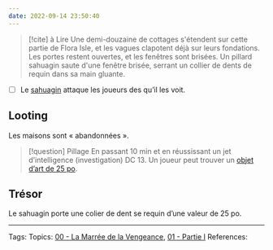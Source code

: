 ```yaml
---
date: 2022-09-14 23:50:40
---
```



> [!cite] à Lire
> Une demi-douzaine de cottages s'étendent sur cette partie de Flora Isle, et les vagues clapotent déjà sur leurs fondations. Les portes restent ouvertes, et les fenêtres sont brisées. Un pillard sahuagin saute d'une fenêtre brisée, serrant un collier de dents de requin dans sa main gluante.

- [ ] Le [sahuagin](sahuagin.md) attaque les joueurs des qu’il les voit.

## Looting
Les maisons sont « abandonnées ». 


> [!question] Pillage
> En passant 10 min et en réussissant un jet d’intelligence (investigation) DC 13. Un joueur peut trouver un [objet d’art de 25 po](https://5e.tools/tables.html#25%20gp%20art%20objects_dmg).

## Trésor 
Le sahuagin porte une colier de dent se requin d’une valeur de 25 po.
___
Tags: 
Topics: [00 - La Marrée de la Vengeance](00%20-%20La%20Marrée%20de%20la%20Vengeance.md), [01  - Partie I](01%20%20-%20Partie%20I.md)
References:







